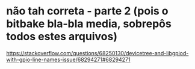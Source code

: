 # não tah correta - parte 2 (pois o bitbake bla-bla media, sobrepôs todos estes arquivos)

https://stackoverflow.com/questions/68250130/devicetree-and-libgpiod-with-gpio-line-names-issue/68294271#68294271

